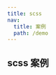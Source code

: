 ```yaml
---
title: scss
nav:
  title: 案例
  path: /demo
---
```


## scss 案例

<code src="../examples/scss.tsx"></code>
